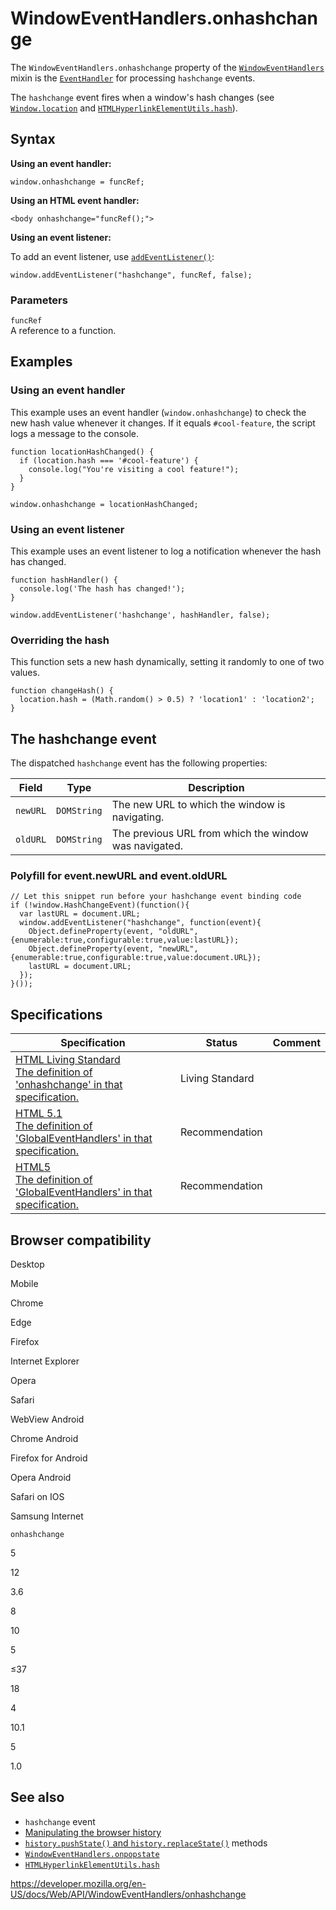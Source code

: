 WindowEventHandlers.onhashchange
================================

The `WindowEventHandlers.onhashchange` property of the [`WindowEventHandlers`](../windoweventhandlers) mixin is the [`EventHandler`](https://developer.mozilla.org/en-US/docs/Web/Events/Event_handlers) for processing `hashchange` events.

The `hashchange` event fires when a window's hash changes (see [`Window.location`](../window/location) and [`HTMLHyperlinkElementUtils.hash`](../htmlanchorelement/hash)).

Syntax
------

**Using an event handler:**

    window.onhashchange = funcRef;

**Using an HTML event handler:**

    <body onhashchange="funcRef();">

**Using an event listener:**

To add an event listener, use [`addEventListener()`](../eventtarget/addeventlistener):

    window.addEventListener("hashchange", funcRef, false);

### Parameters

`funcRef`  
A reference to a function.

Examples
--------

### Using an event handler

This example uses an event handler (`window.onhashchange`) to check the new hash value whenever it changes. If it equals `#cool-feature`, the script logs a message to the console.

    function locationHashChanged() {
      if (location.hash === '#cool-feature') {
        console.log("You're visiting a cool feature!");
      }
    }

    window.onhashchange = locationHashChanged;

### Using an event listener

This example uses an event listener to log a notification whenever the hash has changed.

    function hashHandler() {
      console.log('The hash has changed!');
    }

    window.addEventListener('hashchange', hashHandler, false);

### Overriding the hash

This function sets a new hash dynamically, setting it randomly to one of two values.

    function changeHash() {
      location.hash = (Math.random() > 0.5) ? 'location1' : 'location2';
    }

The hashchange event
--------------------

The dispatched `hashchange` event has the following properties:

<table><thead><tr class="header"><th>Field</th><th>Type</th><th>Description</th></tr></thead><tbody><tr class="odd"><td><code>newURL</code></td><td><code>DOMString</code></td><td>The new URL to which the window is navigating.</td></tr><tr class="even"><td><code>oldURL</code></td><td><code>DOMString</code></td><td>The previous URL from which the window was navigated.</td></tr></tbody></table>

### Polyfill for event.newURL and event.oldURL

    // Let this snippet run before your hashchange event binding code
    if (!window.HashChangeEvent)(function(){
      var lastURL = document.URL;
      window.addEventListener("hashchange", function(event){
        Object.defineProperty(event, "oldURL", {enumerable:true,configurable:true,value:lastURL});
        Object.defineProperty(event, "newURL", {enumerable:true,configurable:true,value:document.URL});
        lastURL = document.URL;
      });
    }());

Specifications
--------------

<table><thead><tr class="header"><th>Specification</th><th>Status</th><th>Comment</th></tr></thead><tbody><tr class="odd"><td><a href="https://html.spec.whatwg.org/multipage/#handler-window-onhashchange">HTML Living Standard<br />
<span class="small">The definition of 'onhashchange' in that specification.</span></a></td><td><span class="spec-living">Living Standard</span></td><td></td></tr><tr class="even"><td><a href="https://www.w3.org/TR/html51/#windoweventhandlers">HTML 5.1<br />
<span class="small">The definition of 'GlobalEventHandlers' in that specification.</span></a></td><td><span class="spec-rec">Recommendation</span></td><td></td></tr><tr class="odd"><td><a href="https://www.w3.org/TR/html52/#windoweventhandlers">HTML5<br />
<span class="small">The definition of 'GlobalEventHandlers' in that specification.</span></a></td><td><span class="spec-rec">Recommendation</span></td><td></td></tr></tbody></table>

Browser compatibility
---------------------

Desktop

Mobile

Chrome

Edge

Firefox

Internet Explorer

Opera

Safari

WebView Android

Chrome Android

Firefox for Android

Opera Android

Safari on IOS

Samsung Internet

`onhashchange`

5

12

3.6

8

10

5

≤37

18

4

10.1

5

1.0

See also
--------

-   `hashchange` event
-   [Manipulating the browser history](../history_api)
-   [`history.pushState()` and `history.replaceState()`](../window/history) methods
-   [`WindowEventHandlers.onpopstate`](onpopstate)
-   [`HTMLHyperlinkElementUtils.hash`](../htmlanchorelement/hash)

<a href="https://developer.mozilla.org/en-US/docs/Web/API/WindowEventHandlers/onhashchange" class="_attribution-link">https://developer.mozilla.org/en-US/docs/Web/API/WindowEventHandlers/onhashchange</a>
